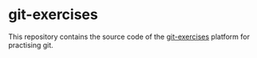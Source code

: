 # git-exercises

This repository contains the source code of the [git-exercises](http://gitexercises.fracz.com/) platform for practising git.
